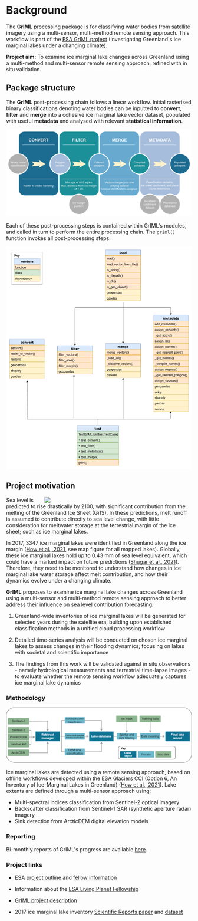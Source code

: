 # Background

The **GrIML** processing package is for classifying water bodies from satellite imagery using a multi-sensor, multi-method remote sensing approach. This workflow is part of the [ESA GrIML project](https://eo4society.esa.int/projects/griml/) (Investigating Greenland's ice marginal lakes under a changing climate).

**Project aim:** To examine ice marginal lake changes across Greenland using a multi-method and multi-sensor remote sensing approach, refined with in situ validation.

## Package structure

The **GrIML** post-processing chain follows a linear workflow. Initial rasterised binary classifications denoting water bodies can be inputted to **convert**, **filter** and **merge** into a cohesive ice marginal lake vector dataset, populated with useful **metadata** and analysed with relevant **statistical information**.

![GrIML summary workflow](https://github.com/GEUS-Glaciology-and-Climate/GrIML/blob/main/other/reporting/figures/griml_workflow_without_gee.png?raw=true)

Each of these post-processing steps is contained within GrIML's modules, and called in turn to perform the entire processing chain. The `griml()` function invokes all post-processing steps.

![GrIML package structure](https://github.com/GEUS-Glaciology-and-Climate/GrIML/blob/main/other/reporting/figures/griml_package_structure.png?raw=true)


## Project motivation

<img src="https://media.springernature.com/full/springer-static/image/art%3A10.1038%2Fs41598-021-83509-1/MediaObjects/41598_2021_83509_Fig1_HTML.png?raw=true" align="right" width="400">

Sea level is predicted to rise drastically by 2100, with significant contribution from the melting of the Greenland Ice Sheet (GrIS). In these predictions, melt runoff is assumed to contribute directly to sea level change, with little consideration for meltwater storage at the terrestrial margin of the ice sheet; such as ice marginal lakes. 

In 2017, 3347 ice marginal lakes were identified in Greenland along the ice margin ([How et al., 2021](https://www.nature.com/articles/s41598-021-83509-1), see map figure for all mapped lakes). Globally, these ice marginal lakes hold up to 0.43 mm of sea level equivalent, which could have a marked impact on future predictions ([Shugar et al., 2021](https://www.nature.com/articles/s41558-020-0855-4)). Therefore, they need to be monitored to understand how changes in ice marginal lake water storage affect melt contribution, and how their dynamics evolve under a changing climate.

**GrIML** proposes to examine ice marginal lake changes across Greenland using a multi-sensor and multi-method remote sensing approach to better address their influence on sea level contribution forecasting.

1. Greenland-wide inventories of ice marginal lakes will be generated for selected years during the satellite era, building upon established classification methods in a unified cloud processing workflow

2. Detailed time-series analysis will be conducted on chosen ice marginal lakes to assess changes in their flooding dynamics; focusing on lakes with societal and scientific importance

3. The findings from this work will be validated against in situ observations - namely hydrological measurements and terrestrial time-lapse images - to evaluate whether the remote sensing workflow adequately captures ice marginal lake dynamics


### Methodology

<img src="https://github.com/PennyHow/pennyhow.github.io/blob/master/assets/images/griml_workflow.png?raw=true" alt="The GrIML workflow." width="1500" align="aligncenter" />

Ice marginal lakes are detected using a remote sensing approach, based on offline workflows developed within the [ESA Glaciers CCI](https://catalogue.ceda.ac.uk/uuid/7ea7540135f441369716ef867d217519") (Option 6, An Inventory of Ice-Marginal Lakes in Greenland) ([How et al., 2021](https://www.nature.com/articles/s41598-021-83509-1)). Lake extents are defined through a multi-sensor approach using:

- Multi-spectral indices classification from Sentinel-2 optical imagery
- Backscatter classification from Sentinel-1 SAR (synthetic aperture radar) imagery
- Sink detection from ArcticDEM digital elevation models 


### Reporting

Bi-monthly reports of GrIML's progress are available [here](https://github.com/GEUS-Glaciology-and-Climate/GrIML/tree/main/other/reporting).


### Project links

- ESA [project outline](https://eo4society.esa.int/projects/griml/) and [fellow information](https://eo4society.esa.int/lpf/penelope-how/)

- Information about the [ESA Living Planet Fellowship](https://eo4society.esa.int/communities/scientists/living-planet-fellowship/)

- [GrIML project description](https://pennyhow.github.io/blog/investigating-griml/)

- 2017 ice marginal lake inventory [Scientific Reports paper](https://www.nature.com/articles/s41598-021-83509-1) and [dataset](https://catalogue.ceda.ac.uk/uuid/7ea7540135f441369716ef867d217519)
